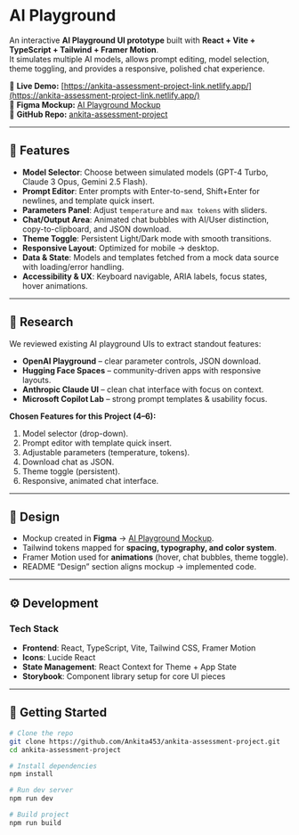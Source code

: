 # AI Playground

An interactive **AI Playground UI prototype** built with **React + Vite + TypeScript + Tailwind + Framer Motion**.  
It simulates multiple AI models, allows prompt editing, model selection, theme toggling, and provides a responsive, polished chat experience.

🔗 **Live Demo:** [https://ankita-assessment-project-link.netlify.app/](https://ankita-assessment-project-link.netlify.app/)  
🔗 **Figma Mockup:** [AI Playground Mockup](https://www.figma.com/design/H20Fumo8y3syDfImKss124/AI-Playground?node-id=0-1&t=9MdIu3n5E1BY9tZX-1)  
🔗 **GitHub Repo:** [ankita-assessment-project](https://github.com/Ankita453/ankita-assessment-project)

---

## 📌 Features

- **Model Selector**: Choose between simulated models (GPT-4 Turbo, Claude 3 Opus, Gemini 2.5 Flash).
- **Prompt Editor**: Enter prompts with Enter-to-send, Shift+Enter for newlines, and template quick insert.
- **Parameters Panel**: Adjust `temperature` and `max tokens` with sliders.
- **Chat/Output Area**: Animated chat bubbles with AI/User distinction, copy-to-clipboard, and JSON download.
- **Theme Toggle**: Persistent Light/Dark mode with smooth transitions.
- **Responsive Layout**: Optimized for mobile → desktop.
- **Data & State**: Models and templates fetched from a mock data source with loading/error handling.
- **Accessibility & UX**: Keyboard navigable, ARIA labels, focus states, hover animations.

---

## 📖 Research

We reviewed existing AI playground UIs to extract standout features:

- **OpenAI Playground** – clear parameter controls, JSON download.  
- **Hugging Face Spaces** – community-driven apps with responsive layouts.  
- **Anthropic Claude UI** – clean chat interface with focus on context.  
- **Microsoft Copilot Lab** – strong prompt templates & usability focus.  

**Chosen Features for this Project (4–6):**
1. Model selector (drop-down).
2. Prompt editor with template quick insert.
3. Adjustable parameters (temperature, tokens).
4. Download chat as JSON.
5. Theme toggle (persistent).
6. Responsive, animated chat interface.

---

## 🎨 Design

- Mockup created in **Figma** → [AI Playground Mockup](https://www.figma.com/design/H20Fumo8y3syDfImKss124/AI-Playground?node-id=0-1&t=9MdIu3n5E1BY9tZX-1).  
- Tailwind tokens mapped for **spacing, typography, and color system**.  
- Framer Motion used for **animations** (hover, chat bubbles, theme toggle).  
- README “Design” section aligns mockup → implemented code.  

---

## ⚙️ Development

### Tech Stack
- **Frontend**: React, TypeScript, Vite, Tailwind CSS, Framer Motion  
- **Icons**: Lucide React  
- **State Management**: React Context for Theme + App State  
- **Storybook**: Component library setup for core UI pieces  

---

## 🚀 Getting Started

```bash
# Clone the repo
git clone https://github.com/Ankita453/ankita-assessment-project.git
cd ankita-assessment-project

# Install dependencies
npm install

# Run dev server
npm run dev

# Build project
npm run build

